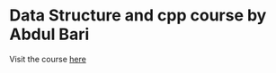 # Data Structure and cpp course by Abdul Bari

Visit the course [here](https://www.udemy.com/course/datastructurescncpp)
